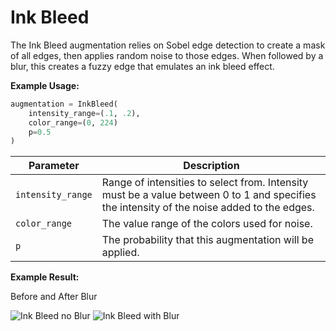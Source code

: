 # Ink Bleed

The Ink Bleed augmentation relies on Sobel edge detection to create a mask of all edges, then applies random noise to those edges. When followed by a blur, this creates a fuzzy edge that emulates an ink bleed effect.

**Example Usage:**

```python
augmentation = InkBleed(
	intensity_range=(.1, .2),
	color_range=(0, 224)
	p=0.5
)
```

| Parameter | Description |
|---|---|
| `intensity_range` | Range of intensities to select from. Intensity must be a value between 0 to 1 and specifies the intensity of the noise added to the edges. |
| `color_range` | The value range of the colors used for noise. |
| `p` | The probability that this augmentation will be applied. |

**Example Result:**

Before and After Blur

![Ink Bleed no Blur](../../images/Augmentations/InkBleed.png)
![Ink Bleed with Blur](../../images/Augmentations/InkBleedBlur.png)
